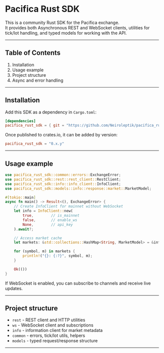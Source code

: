 # Pacifica Rust SDK

This is a community Rust SDK for the Pacifica exchange.\
It provides both Asynchronous REST and WebSocket clients, utilities for tick/lot handling, and typed models for working with the API.

***

## Table of Contents

1. Installation
2. Usage example
3. Project structure
4. Async and error handling

***

## Installation

Add this SDK as a dependency in `Cargo.toml`:

```toml
[dependencies]
pacifica_rust_sdk = { git = "https://github.com/Neiroleptik/pacifica_rust_sdk.git", branch = "main" }
```

Once published to crates.io, it can be added by version:

```toml
pacifica_rust_sdk = "0.x.y"
```

***

## Usage example

```rust
use pacifica_rust_sdk::common::errors::ExchangeError;
use pacifica_rust_sdk::rest::rest_client::RestClient;
use pacifica_rust_sdk::info::info_client::InfoClient;
use pacifica_rust_sdk::models::info::response::market::MarketModel;

#[tokio::main]
async fn main() -> Result<(), ExchangeError> {
    // Create InfoClient for mainnet without WebSocket
    let info = InfoClient::new(
        true,        // is_mainnet
        false,       // enable_ws
        None,        // api_key
    ).await?;

    // Access market cache
    let markets: &std::collections::HashMap<String, MarketModel> = &info.market_cache;

    for (symbol, m) in markets {
        println!("{}: {:?}", symbol, m);
    }

    Ok(())
}
```

If WebSocket is enabled, you can subscribe to channels and receive live updates.

***

## Project structure

* `rest` - REST client and HTTP utilities
* `ws` - WebSocket client and subscriptions
* `info` - information client for market metadata
* `common` - errors, tick/lot utils, helpers
* `models` - typed request/response structure

***
